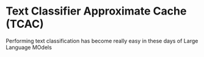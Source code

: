 # Text Classifier Approximate Cache (TCAC)

Performing text classification has become really easy in these days of Large Language MOdels
